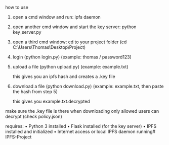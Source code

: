 how to use

1. open a cmd window and run:
   ipfs daemon

2. open another cmd window and start the key server:
   python key_server.py

3. open a third cmd window:
   cd to your project folder (cd C:\Users\Thomas\Desktop\Project)

4. login (python login.py)
   (example: thomas / password123)

5. upload a file (python upload.py)
   (example: example.txt)

   this gives you an ipfs hash and creates a .key file

6. download a file (python download.py)
   (example: example.txt, then paste the hash from step 5)

   this gives you example.txt.decrypted

make sure the .key file is there when downloading
only allowed users can decrypt (check policy.json)

requires:
• Python 3 installed
• Flask installed (for the key server)
• IPFS installed and initialized
• Internet access or local IPFS daemon running# IPFS-Project
